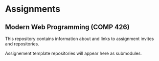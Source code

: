 # Assignments

## Modern Web Programming (COMP 426)

This repository contains information about and links to assignment invites and repositories.

Assignement template repositories will appear here as submodules. 
